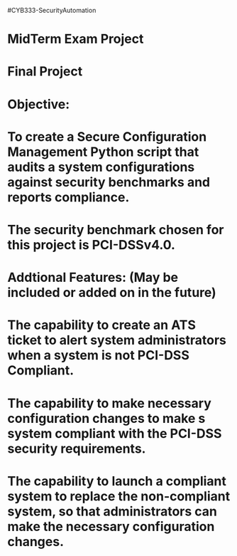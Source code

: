 #CYB333-SecurityAutomation
# MidTerm Exam Project
# Final Project
#    Objective:
#      To create a Secure Configuration Management Python script that audits a system configurations against security benchmarks and reports compliance.
#      The security benchmark chosen for this project is PCI-DSSv4.0.
#    Addtional Features: (May be included or added on in the future)
#      The capability to create an ATS ticket to alert system administrators when a system is not PCI-DSS Compliant.
#      The capability to make necessary configuration changes to make s system compliant with the PCI-DSS security requirements.
#      The capability to launch a compliant system to replace the non-compliant system, so that administrators can make the necessary configuration changes. 
